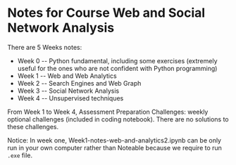 # Notes for Course Web and Social Network Analysis

There are 5 Weeks notes:
 * Week 0 -- Python fundamental, including some exercises (extremely useful for the ones who are not confident with Python programming)
 * Week 1 -- Web and Web Analytics
 * Week 2 -- Search Engines and Web Graph
 * Week 3 -- Social Network Analysis
 * Week 4 -- Unsupervised techniques

From Week 1 to Week 4, Assessment Preparation Challenges: weekly optional challenges (included in coding notebook). 
There are no solutions to these challenges.

Notice: In week one, Week1-notes-web-and-analytics2.ipynb can be only run in your own computer rather than Noteable because we require to run `.exe` file.